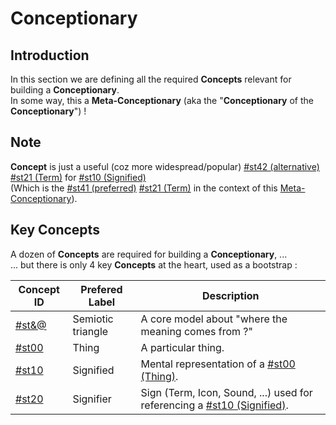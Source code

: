 Conceptionary
=

Introduction
-
In this section we are defining all the required __Concepts__ relevant for building a __Conceptionary__.   
In some way, this a __Meta-Conceptionary__ (aka the "__Conceptionary__ of the __Conceptionary__") !

Note
-
__Concept__ is just a useful (coz more widespread/popular) <a href="https://github.com/iPlumb3r/Th3Sr1b3Pr0j3ct/blob/master/1_Semantic/Conceptionary/%23st42_Alternative.md">#st42 (alternative)</a> <a href="https://github.com/iPlumb3r/Th3Sr1b3Pr0j3ct/blob/master/1_Semantic/Conceptionary/%23st21_Term.md">#st21 (Term)</a> for <a href="https://github.com/iPlumb3r/Th3Sr1b3Pr0j3ct/blob/master/1_Semantic/Conceptionary/%23st10_Signified.md">#st10 (Signified)</a>   
(Which is the <a href="https://github.com/iPlumb3r/Th3Sr1b3Pr0j3ct/blob/master/1_Semantic/Conceptionary/%23st41_Preferred.md">#st41 (preferred)</a> <a href="https://github.com/iPlumb3r/Th3Sr1b3Pr0j3ct/blob/master/1_Semantic/Conceptionary/%23st21_Term.md">#st21 (Term)</a> in the context of this <a href="https://github.com/iPlumb3r/Th3Sr1b3Pr0j3ct/blob/master/1_Semantic/Conceptionary">Meta-Conceptionary</a>).

Key Concepts
-
A dozen of __Concepts__ are required for building a __Conceptionary__, ...   
... but there is only 4 key __Concepts__ at the heart, used as a bootstrap :

<table>
    <thead>
        <tr>
            <th>Concept ID</th>
            <th>Prefered Label</th>
            <th>Description</th>      
        </tr>
    </thead>
    <tbody>
        <tr>
            <td><a href="https://github.com/iPlumb3r/Th3Sr1b3Pr0j3ct/blob/master/1_Semantic/Conceptionary/%23st&@_SemioticTriangle.md">#st&@</a></td>
            <td>Semiotic triangle</td>
            <td>A core model about "where the meaning comes from ?"</td>
        </tr>
        <tr>
            <td><a href="https://github.com/iPlumb3r/Th3Sr1b3Pr0j3ct/blob/master/1_Semantic/Conceptionary/%23st00_Thing.md">#st00</a></td>
            <td>Thing</td>
            <td>A particular thing.</td>
        </tr>
        <tr>
            <td><a href="https://github.com/iPlumb3r/Th3Sr1b3Pr0j3ct/blob/master/1_Semantic/Conceptionary/%23st10_Signified.md">#st10</a></td>
            <td>Signified</td>
            <td>Mental representation of a <a href="https://github.com/iPlumb3r/Th3Sr1b3Pr0j3ct/blob/master/1_Semantic/Conceptionary/%23st00_Thing.md">#st00 (Thing)</a>.</td>
        </tr>
        <tr>
            <td><a href="https://github.com/iPlumb3r/Th3Sr1b3Pr0j3ct/blob/master/1_Semantic/Conceptionary/%23st20_Signifier.md">#st20</a></td>
            <td>Signifier</td>
            <td>Sign (Term, Icon, Sound, ...) used for referencing a <a href="https://github.com/iPlumb3r/Th3Sr1b3Pr0j3ct/blob/master/1_Semantic/Conceptionary/%23st10_Signified.md">#st10 (Signified)</a>.</td>
        </tr>
    </tbody>
</table>
